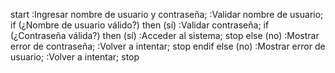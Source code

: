 start
:Ingresar nombre de usuario y contraseña;
:Validar nombre de usuario;
if (¿Nombre de usuario válido?) then (sí)
  :Validar contraseña;
  if (¿Contraseña válida?) then (sí)
    :Acceder al sistema;
    stop
  else (no)
    :Mostrar error de contraseña;
    :Volver a intentar;
    stop
  endif
else (no)
  :Mostrar error de usuario;
  :Volver a intentar;
  stop
